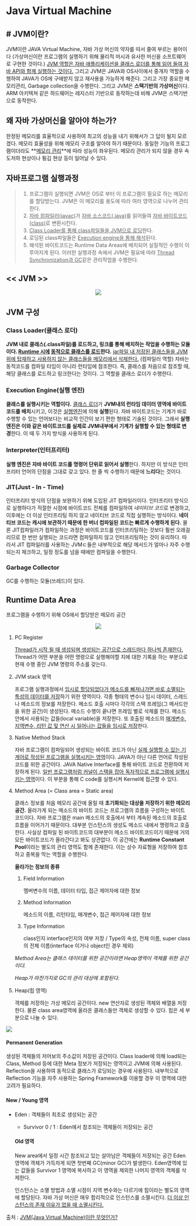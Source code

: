 # Java Virtual Machine

## # JVM이란?

JVM이란 JAVA Virtual Machine, 자바 가상 머신의 약자를 따서 줄여 부르는 용어이다 (가상머신이란 프로그램의 실행하기 위해 물리적 머시과 유사한 머신을 소프트웨어로 구현한 것이다.) <u>JVM 역할은 자바 애플리케이션을 클래스 로더를 통해 읽어 들여 자바 API와 함께 실행하는 것이다.</u> 그리고 JVM은 JAVA와 OS사이에서 중개자 역할을 수행하여 JAVA가 OS에 구애받지 않고 재사용을 가능하게 해준다. 그리고 가장 중요한 메모리관리, Garbage collection을 수행한다. 그리고 JVM은 **스택기반의 가상머신**이다. ARM 아키텍쳐 같은 하드웨어는 레지스터  기반으로 동작하는데 비해 JVM은 스택기반으로 동작한다.



## 왜 자바 가상머신을 알아야 하는가?

한정된 메모리를 효율적으로 사용하여 최고의 성능을 내기 위해서가 그 답이 될지 모르겠다. 메모리 효율성을 위해 메모리 구조를 알아야 하기 때문이다. 동일한 기능의 프로그램이더라도 **<u>메모리 관리</u>**에 따라 성능이 좌우된다. 메모리 관리가 되지 않을 경우 속도저하 현상이나 튕김 현상 등이 일어날 수 있다.



## 자바프로그램 실행과정

> 1. 프로그램이 실행되면 JVM은 OS로 부터 이 프로그램이 필요로 하는 메모리를 할당받는다. JVM은 이 메모리를 용도에 따라 여러 영역으로 나누어 관리한다.
> 2. <u>자바 컴파일러(javac)</u>가 <u>자바 소스코드(.java)</u>를 읽어들여 <u>자바 바이트코드(class)</u>로 변환시킨다.
> 3. <u>Class Loader를 통해 class파일들을 JVM으로 로딩</u>한다.
> 4. 로딩된 class파일들은 <u>Execution engine을 통해 해석</u>된다.
> 5. 해석된 바이트코드는 Runtime Data Areas에 배치되어 실질적인 수행이 이루어지게 된다. 이러한 실행과정 속에서 JVM은 필요에 따라 <u>Thread Synchronization과 GC</u>같은 관리작업을 수행한다.



## << JVM >>

<p align="center">
  <img src="../assets/img/JVM.png"/>
</p>



## JVM 구성

### Class Loader(클래스 로더)

**JVM 내로 클래스(.class파일)를 로드하고, 링크를 통해 배치하는 작업을 수행하는 모듈이다. <u>Runtime 시에</u> <u>동적으로 클래스를 로드</u>한다.** <u>jar파일 내 저장된 클래스들을 JVM위에 탑재하고 사용하지 않는 클래스들을 메모리에서 삭제한다.</u> (컴파일러 역할) 자바는 동적코드를 컴파일 타임이 아니라 런타임에 참조한다. 즉, 클래스를 처음으로 참조할 때, 해당 클래스를 로드하고 링크한다는 것이다. 그 역할을 클래스 로더가 수행한다.

### Execution Engine(실행 엔진)

**클래스를 실행시키는 역할이다.** <u>클래스 로더</u>가 **JVM내의 런타임 데이터 영역에 바이트 코드를 배치**시키고, 이것은 <u>실행엔진</u>에 의해 **실행**된다. 자바 바이트코드는 기계가 바로 수행할 수 있는 언어보다는 비교적 인간이 보기 편한 형태로 기술된 것이다. 그래서 **실행 엔진은 이와 같은 바이트코드를 실제로 JVM내부에서 기계가 실행할 수 있는 형태로 변경**한다. 이 때 두 가지 방식을 사용하게 된다.

### Interpreter(인터프리터)

**실행 엔진은 자바 바이트 코드를 명령어 단위로 읽어서 실행**한다. 하지만 이 방식은 인터프리터 언어의 단점을 그대로 갖고 있다. 한 줄 씩 수행하기 때문에 **느리다**는 것이다.

### JIT(Just - In - Time)

인터프리터 방식의 단점을 보완하기 위해 도입된 JIT 컴파일러이다. 인터프리터 방식으로 실행하다가 적절한 시점에 바이트코드 전체를 컴파일하여 *네이티브 코드*로 변경하고, 이후에는 더 이상 인터프리팅 하지 않고 네이티브 코드로 직접 실행하는 방식이다. **네이티브 코드는 캐시에 보관하기 때문에 한 버너 컴파일된 코드는 빠르게 수행하게 된다.** 물론 JIT컴파일러가 컴파일하는 과정은 바이트코드를 인터프리팅하는 것보다 훨씬 오래걸리므로 한 번만 실행되는 코드라면 컴파일하지 않고 인터프리팅하는 것이 유리하다. 따라서 JIT 컴파일러를 사용하는 JVMㄷ들은 내부적으로 해당 메서드가 얼마나 자주 수행되는지 체크하고, 일정 정도를 넘을 때에만 컴파일을 수행한다.

### Garbage Collector

GC를 수행하는 모듈(쓰레드)이 있다.



## Runtime Data Area

프로그램을 수행하기 위해 OS에서 할당받은 메모리 공간

<p align="center">
  <img src="../assets/img/RuntimeDataArea.png"/>
</p>



1. PC Register

   <u>Thread가 시작 될 때 생성되며 생성되는 공간으로 스레드마다 하나씩 존재한다.</u> Thread가 어떤 부분을 어떤 명령으로 실행해야할 지에 대한 기록을 하는 부분으로 현재 수행 중인 JVM 명령의 주소를 갖는다.

2. JVM stack 영역

   프로그램 실행과정에서 <u>임시로 할당되었다가 메소드를 빠져나가면 바로 소멸되는 특성의 데이터를 저장</u>하기 위한 영역이다. 각종 형태의 변수나 임시 데이터, 스레드나 메소드의 정보를 저장한다. 메소드 호출 시마다 각각의 스택 프레임(그 메서드만을 위한 공간)이 생성된다. 메소드 수행이 끝나면 프레임 별로 삭제를 한다. 메소드 안에서 사용되는 값들(local variable)을 저장한다. 또 호출된 메소드의 <u>매개변수, 지역변수, 리턴 값 및 연산 시 일어나는 값들을 임시로 저장</u>한다.

3. Native Method Stack

   자바 프로그램이 컴파일되어 생성되는 바이트 코드가 아닌 <u>실제 실행할 수 있는 기계어로 작성된 프로그램을 실행시키는 영역</u>이다. JAVA가 아닌 다른 언어로 작성된 코드를 위한 공간이다. JAVA Native Interface를 통해 바이트 코드로 전환하여 저장하게 된다. <u>일반 프로그램처럼 커널이 스택을 잡아 독자적으로 프로그램에 실행시키는 영역</u>이다. 이 부분을 통해 C code를 실행시켜 Kernel에 접근할 수 있다.

4. Method Area (= Class area = Static area)

   클래스 정보를 처음 메모리 공간에 올릴 때 **초기화되는 대상을 저장하기 위한 메모리 공간.** 올라가게 되는 메소드의 바이트 코드는 프로그램의 흐름을 구성하는 바이트 코드이다. 자바 프로그램은 main 메소드의 호출에서 부터 계속된 메소드의 호출로 흐름을 이어가기 때문이다. 대부분 인스턴스의 생성도 메소드 내에서 명령하고 호출한다. 사실상 컴파일 된 바이트코드의 대부분이 메소드 바이트코드이기 때문에 거의 모든 바이트코드가 올라간다고 봐도 상관없다. 이 공간에는 **Runtime Constant Pool**이라는 별도의 관리 영역도 함께 존재한다. 이는 상수 자료형을 저장하여 참조하고 중복을 막는 역할을 수행한다.

   

   **올라가는 정보의 종류**

   1. Field Information

      멤버변수의 이름, 데이터 타입, 접근 제어자에 대한 정보

   2. Method Information

      메소드의 이름, 리턴타임, 매개변수, 접근 제어자에 대한 정보

   3. Type Information

      class인지 interface인지의 여부 저장 / Type의 속성, 전체 이름, super class의 전체 이름(interface 이거나 object인 경우 제외)

   

   *Method Area는 클래스 데이터를 위한 공간이라면 Heap영역이 객체를 위한 공간이다.*

   *Heap가 마찬가지로 GC의 관리 대상에 포함된다.*

5. Heap(힙 영역)

   객체를 저장하는 가상 메모리 공간이다. new 연산자로 생성된 객체와 배열을 저장한다. 물론 class area영역에 올라온 클래스들만 객체로 생성할 수 있다. 힙은 세 부분으로 나눌 수 있다.

   <p align="center">
  <img src="../assets/img/heap.png"/>
   </p>

   

   #### Permanent Generation

   생성된 객체들의 저어보의 주소값이 저장된 공간이다. Class loader에 의해 load되는 Class, Method 등에 대한 Meta 정보가 저장되는 영역이고 JVM에 의해 사용된다. Reflection을 사용하여 동적으로 클래스가 로딩되는 경우에 사용된다. 내부적으로 Reflection 기능을 자주 사용하는 Spring Framework를 이용할 경우 이 영역에 대한 고려가 필요하다.

   #### New / Young 영역
   
- Eden : 객체들이 최초로 생성되는 공간
   - Survivor 0 / 1 : Eden에서 참조되는 객체들이 저장되는 공간

   #### Old 영역

   New area에서 일정 시간 참조되고 있는 살아남은 객체들이 저장되는 공간 Eden 영역에 객체가 가득차게 되면 첫번째 GC(minor GC)가 발생한다. Eden영역에 있는 값들을 Survivor 1 영역에 복사하고 이 영역을 제외한 나머지 영역의 객체를 삭제한다.

   
   
   인스턴스는 소멸 방법과 소멸 시점이 지역 변수와는 다르기에 힙이라는 별도의 영역에 할당된다. 자바 가상 머신은 매우 합리적으로 인스턴스를 소멸시킨다. <u>더 이상 인스턴스의 존재 이유가 없을 때 소멸시킨다.</u>



출처 : [JVM(Java Virtual Machine)이란 무엇인가?](https://asfirstalways.tistory.com/158)

